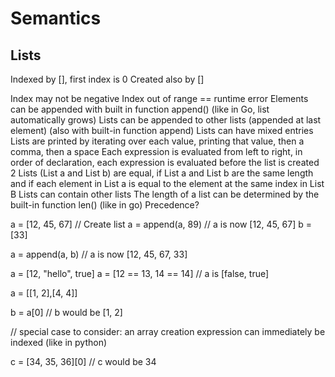 # Semantics

## Lists

Indexed by [], first index is 0
Created also by []

Index may not be negative
Index out of range == runtime error
Elements can be appended with built in function append() (like in Go, list automatically grows)
Lists can be appended to other lists (appended at last element) (also with built-in function append)
Lists can have mixed entries
Lists are printed by iterating over each value, printing that value, then a comma, then a space
Each expression is evaluated from left to right, in order of declaration, each expression is evaluated before the list is created
2 Lists (List a and List b) are equal, if List a and List b are the same length and if each element in List a is equal to the element at the same index in List B
Lists can contain other lists
The length of a list can be determined by the built-in function len() (like in go)
Precedence?

a = [12, 45, 67] // Create list
a = append(a, 89) // a is now [12, 45, 67]
b = [33]

a = append(a, b) // a is now  [12, 45, 67, 33]

a = [12, "hello", true]
a = [12 == 13, 14 == 14] // a is [false, true]

a = [[1, 2],[4, 4]] 

b = a[0] // b would be [1, 2]

// special case to consider: an array creation expression can immediately be indexed (like in python)

c = [34, 35, 36][0] // c would be 34